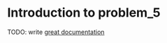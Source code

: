 # Introduction to problem_5

TODO: write [great documentation](http://jacobian.org/writing/what-to-write/)

